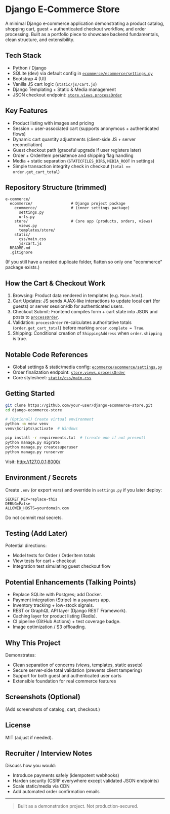 # Django E‑Commerce Store

A minimal Django e‑commerce application demonstrating a product catalog, shopping cart, guest + authenticated checkout workflow, and order processing. Built as a portfolio piece to showcase backend fundamentals, clean structure, and extensibility.

## Tech Stack
- Python / Django
- SQLite (dev) via default config in [`ecommerce/ecommerce/settings.py`](ecommerce/ecommerce/settings.py)
- Bootstrap 4 (UI)
- Vanilla JS cart logic (`static/js/cart.js`)
- Django Templating + Static & Media management
- JSON checkout endpoint: [`store.views.processOrder`](ecommerce/store/views.py)

## Key Features
- Product listing with images and pricing
- Session + user-associated cart (supports anonymous + authenticated flows)
- Dynamic cart quantity adjustments (client-side JS + server reconciliation)
- Guest checkout path (graceful upgrade if user registers later)
- Order + OrderItem persistence and shipping flag handling
- Media + static separation (`STATICFILES_DIRS`, `MEDIA_ROOT` in settings)
- Simple transaction integrity check in checkout (`total == order.get_cart_total`)

## Repository Structure (trimmed)
```
e-commerce/
  ecommerce/                 # Django project package
    ecommerce/               # (inner settings package)
      settings.py
      urls.py
    store/                   # Core app (products, orders, views)
      views.py
      templates/store/
    static/
      css/main.css
      js/cart.js
  README.md
  .gitignore
```

(If you still have a nested duplicate folder, flatten so only one "ecommerce" package exists.)

## How the Cart & Checkout Work
1. Browsing: Product data rendered in templates (e.g. `Main.html`).
2. Cart Updates: JS sends AJAX-like interactions to update local cart (for guests) or server session/db for authenticated users.
3. Checkout Submit: Frontend compiles form + cart state into JSON and posts to [`processOrder`](ecommerce/store/views.py).
4. Validation: `processOrder` re-calculates authoritative totals (`order.get_cart_total`) before marking `order.complete = True`.
5. Shipping: Conditional creation of `ShippingAddress` when `order.shipping` is true.

## Notable Code References
- Global settings & static/media config: [`ecommerce/ecommerce/settings.py`](ecommerce/ecommerce/settings.py)
- Order finalization endpoint: [`store.views.processOrder`](ecommerce/store/views.py)
- Core stylesheet: [`static/css/main.css`](ecommerce/static/css/main.css)

## Getting Started
```bash
git clone https://github.com/your-user/django-ecommerce-store.git
cd django-ecommerce-store

# (Optional) Create virtual environment
python -m venv venv
venv\Scripts\activate  # Windows

pip install -r requirements.txt  # (create one if not present)
python manage.py migrate
python manage.py createsuperuser
python manage.py runserver
```

Visit: http://127.0.0.1:8000/

## Environment / Secrets
Create `.env` (or export vars) and override in `settings.py` if you later deploy:
```
SECRET_KEY=replace-this
DEBUG=False
ALLOWED_HOSTS=yourdomain.com
```
Do not commit real secrets.

## Testing (Add Later)
Potential directions:
- Model tests for Order / OrderItem totals
- View tests for cart + checkout
- Integration test simulating guest checkout flow

## Potential Enhancements (Talking Points)
- Replace SQLite with Postgres; add Docker.
- Payment integration (Stripe) in a `payments` app.
- Inventory tracking + low-stock signals.
- REST or GraphQL API layer (Django REST Framework).
- Caching layer for product listing (Redis).
- CI pipeline (GitHub Actions) + test coverage badge.
- Image optimization / S3 offloading.

## Why This Project
Demonstrates:
- Clean separation of concerns (views, templates, static assets)
- Secure server-side total validation (prevents client tampering)
- Support for both guest and authenticated user carts
- Extensible foundation for real commerce features

## Screenshots (Optional)
(Add screenshots of catalog, cart, checkout.)

## License
MIT (adjust if needed).

## Recruiter / Interview Notes
Discuss how you would:
- Introduce payments safely (idempotent webhooks)
- Harden security (CSRF everywhere except validated JSON endpoints)
- Scale static/media via CDN
- Add automated order confirmation emails

---
> Built as a demonstration project. Not production-secured.
